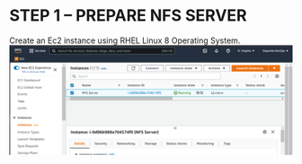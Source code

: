 # STEP 1 – PREPARE NFS SERVER

Create an Ec2 instance using RHEL Linux 8 Operating System.
![Ec2 instance](/images/1.png)